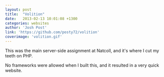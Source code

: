 ```yaml
---
layout: post
title:  "Volition"
date:   2013-02-13 10:01:08 +1300
categories: websites
author: 'Josh Post'
link: 'https://github.com/posty72/volition'
coverimage: 'volition.gif'
---
```


This was the main server-side assignment at Natcoll, and it's where I cut my teeth on PHP.

No frameworks were allowed when I built this, and it resulted in a very quick website.
